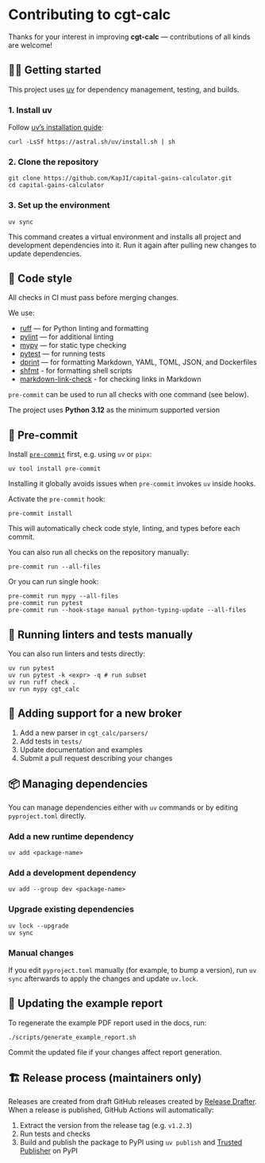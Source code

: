 # Contributing to cgt-calc

Thanks for your interest in improving **cgt-calc** — contributions of all kinds are welcome!

## 🧑‍💻 Getting started

This project uses [uv](https://docs.astral.sh/uv/) for dependency management, testing, and builds.

### 1. Install uv

Follow [uv’s installation guide](https://docs.astral.sh/uv/getting-started/installation/):

```shell
curl -LsSf https://astral.sh/uv/install.sh | sh
```

### 2. Clone the repository

```shell
git clone https://github.com/KapJI/capital-gains-calculator.git
cd capital-gains-calculator
```

### 3. Set up the environment

```shell
uv sync
```

This command creates a virtual environment and installs all project and development dependencies
into it. Run it again after pulling new changes to update dependencies.

## 🧱 Code style

All checks in CI must pass before merging changes.

We use:

- [ruff](https://docs.astral.sh/ruff/) — for Python linting and formatting
- [pylint](https://pylint.readthedocs.io/en/stable/) — for additional linting
- [mypy](https://mypy-lang.org/) — for static type checking
- [pytest](https://docs.pytest.org/) — for running tests
- [dprint](https://dprint.dev/) — for formatting Markdown, YAML, TOML, JSON, and Dockerfiles
- [shfmt](https://github.com/mvdan/sh#shfmt) - for formatting shell scripts
- [markdown-link-check](https://github.com/tcort/markdown-link-check) - for checking links in
  Markdown

`pre-commit` can be used to run all checks with one command (see below).

The project uses **Python 3.12** as the minimum supported version

## 🚸 Pre-commit

Install [`pre-commit`](https://pre-commit.com/#install) first, e.g. using `uv` or `pipx`:

```shell
uv tool install pre-commit
```

Installing it globally avoids issues when `pre-commit` invokes `uv` inside hooks.

Activate the `pre-commit` hook:

```shell
pre-commit install
```

This will automatically check code style, linting, and types before each commit.

You can also run all checks on the repository manually:

```shell
pre-commit run --all-files
```

Or you can run single hook:

```shell
pre-commit run mypy --all-files
pre-commit run pytest
pre-commit run --hook-stage manual python-typing-update --all-files
```

## 🧹 Running linters and tests manually

You can also run linters and tests directly:

```shell
uv run pytest
uv run pytest -k <expr> -q # run subset
uv run ruff check .
uv run mypy cgt_calc
```

## 🧩 Adding support for a new broker

1. Add a new parser in `cgt_calc/parsers/`
2. Add tests in `tests/`
3. Update documentation and examples
4. Submit a pull request describing your changes

## 📦 Managing dependencies

You can manage dependencies either with `uv` commands or by editing `pyproject.toml` directly.

### Add a new runtime dependency

```shell
uv add <package-name>
```

### Add a development dependency

```shell
uv add --group dev <package-name>
```

### Upgrade existing dependencies

```shell
uv lock --upgrade
uv sync
```

### Manual changes

If you edit `pyproject.toml` manually (for example, to bump a version), run `uv sync` afterwards to
apply the changes and update `uv.lock`.

## 🧾 Updating the example report

To regenerate the example PDF report used in the docs, run:

```shell
./scripts/generate_example_report.sh
```

Commit the updated file if your changes affect report generation.

## 🏗️ Release process (maintainers only)

Releases are created from draft GitHub releases created by
[Release Drafter](https://github.com/release-drafter/release-drafter). When a release is published,
GitHub Actions will automatically:

1. Extract the version from the release tag (e.g. `v1.2.3`)
2. Run tests and checks
3. Build and publish the package to PyPI using `uv publish` and
   [Trusted Publisher](https://docs.pypi.org/trusted-publishers/) on PyPI
